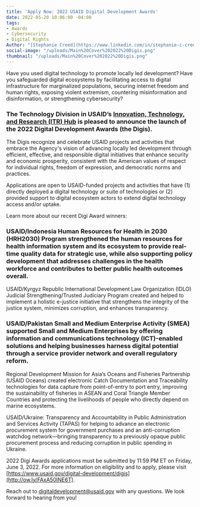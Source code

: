 ```yaml
---
title: 'Apply Now: 2022 USAID Digital Development Awards'
date: 2022-05-20 10:06:00 -04:00
tags:
- Awards
- Cybersecurity
- Digital Rights
Author: "[Stephanie Creed](https://www.linkedin.com/in/stephanie-c-creed/)"
social-image: "/uploads/Main%20Cover%202022%20Digis.png"
thumbnail: "/uploads/Main%20Cover%202022%20Digis.png"
---
```


Have you used digital technology to promote locally led development? Have you safeguarded digital ecosystems by facilitating access to digital infrastructure for marginalized populations, securing internet freedom and human rights, exposing violent extremism, countering misinformation and disinformation, or strengthening cybersecurity?

<!--more-->

### The Technology Division in USAID’s [Innovation, Technology, and Research (ITR) Hub](https://www.usaid.gov/innovation-technology-research) is pleased to announce the launch of the 2022 Digital Development Awards (the Digis).

The Digis recognize and celebrate USAID projects and activities that embrace the Agency's vision of advancing locally led development through efficient, effective, and responsible digital initiatives that enhance security and economic prosperity, consistent with the American values of respect for individual rights, freedom of expression, and democratic norms and practices. 

Applications are open to USAID-funded projects and activities that have (1) directly deployed a digital technology or suite of technologies or (2) provided support to digital ecosystem actors to extend digital technology access and/or uptake. 

Learn more about our recent Digi Award winners: 

### USAID/Indonesia Human Resources for Health in 2030 (HRH2030) Program  strengthened the human resources for health information system and its ecosystem to provide real-time quality data for strategic use, while also supporting policy development that addresses challenges in the health workforce and contributes to better public health outcomes overall.

USAID/Kyrgyz Republic International Development Law Organization (IDLO) Judicial Strengthening/Trusted Judiciary Program created and helped to implement a holistic e-justice initiative that strengthens the integrity of the justice system, minimizes corruption, and enhances transparency.

### USAID/Pakistan Small and Medium Enterprise Activity (SMEA) supported Small and Medium Enterprises by offering information and communications technology (ICT)-enabled solutions and helping businesses harness digital potential through a service provider network and overall regulatory reform.

Regional Development Mission for Asia’s Oceans and Fisheries Partnership (USAID Oceans) created electronic Catch Documentation and Traceability technologies for data capture from point-of-entry to port entry, improving the sustainability of fisheries in ASEAN and Coral Triangle Member Countries and protecting the livelihoods of people who directly depend on marine ecosystems.

USAID/Ukraine: Transparency and Accountability in Public Administration and Services Activity (TAPAS) for helping to advance an electronic procurement system for government purchases and an anti-corruption watchdog network—bringing transparency to a previously opaque public procurement process and reducing corruption in public spending in Ukraine. 

2022 Digi Awards applications must be submitted by 11:59 PM ET on Friday, June 3, 2022. For more information on eligibility and to apply, please visit [https://www.usaid.gov/digital-development/digis](http://ow.ly/FAxA50INE6T). 

Reach out to [digitaldevelopment@usaid.gov](mailto:digitaldevelopment@usaid.gov) with any questions. We look forward to hearing from you!
